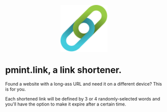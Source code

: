 <p align="center">
    <img height="150" alt="Project logo, which is two chain links, one in cyan and one in green." src="/.repoassets/logo.svg">
</p>

# pmint.link, a link shortener.

Found a website with a long-ass URL and need it on a different device? This is for you.

Each shortened link will be defined by 3 or 4 randomly-selected words and you'll have the option to make it expire after a certain time.
